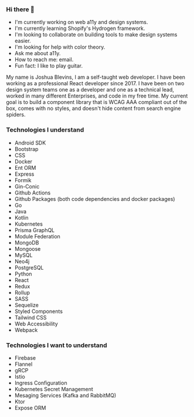 ### Hi there 👋

- I'm currently working on web a11y and design systems.
- I'm currently learning Shopify's Hydrogen framework.
- I'm looking to collaborate on building tools to make design systems easier.
- I'm looking for help with color theory.
- Ask me about a11y.
- How to reach me: email.
- Fun fact: I like to play guitar.

My name is Joshua Blevins, I am a self-taught web developer. I have been working as a professional React developer since 2017. I have been on two design system teams one as a developer and one as a technical lead, worked in many different Enterprises, and code in my free time. My current goal is to build a component library that is WCAG AAA compliant out of the box, comes with no styles, and doesn't hide content from search engine spiders.

### Technologies I understand

- Android SDK
- Bootstrap
- CSS
- Docker
- Ent ORM
- Express
- Formik
- Gin-Conic
- Github Actions
- Github Packages (both code dependencies and docker packages)
- Go
- Java
- Kotlin
- Kubernetes
- Prisma GraphQL
- Module Federation
- MongoDB
- Mongoose
- MySQL
- Neo4j
- PostgreSQL
- Python
- React
- Redux
- Rollup
- SASS
- Sequelize
- Styled Components
- Tailwind CSS
- Web Accessibility
- Webpack

### Technologies I want to understand

- Firebase
- Flannel
- gRCP
- Istio
- Ingress Configuration
- Kubernetes Secret Management
- Mesaging Services (Kafka and RabbitMQ)
- Ktor
- Expose ORM

<!-- [website]: -->
<!-- [twitter]:  -->

<!-- [Courses]: -->
<!-- [Blog]:  -->

[wgac]: https://www.w3.org/WAI/standards-guidelines/wcag/
[Javascript]: https://www.javascript.com/
[Typescript]: https://www.typescriptlang.org/
[Webpack]: https://webpack.js.org/
[Rollup]: https://www.rollupjs.org/guide/en/
[React]: https://reactjs.org/
[Redux]: https://redux.js.org/
[Express]: http://expressjs.com/
[Mongo]: https://www.mongodb.com/
[MySQL]: https://www.mysql.com/
[Postgres]: https://www.postgresql.org/
[Mongoose ODM]: https://mongoosejs.com/
[Gatsby]: https://www.gatsbyjs.com/
[Go]: https://golang.org/
[Ent]: https://entgo.io/
[Git]: https://git-scm.com/
